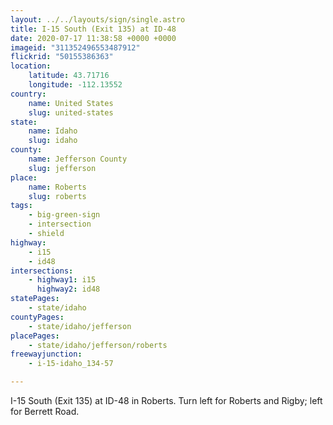 ```yaml
---
layout: ../../layouts/sign/single.astro
title: I-15 South (Exit 135) at ID-48
date: 2020-07-17 11:38:58 +0000 +0000
imageid: "311352496553487912"
flickrid: "50155386363"
location:
    latitude: 43.71716
    longitude: -112.13552
country:
    name: United States
    slug: united-states
state:
    name: Idaho
    slug: idaho
county:
    name: Jefferson County
    slug: jefferson
place:
    name: Roberts
    slug: roberts
tags:
    - big-green-sign
    - intersection
    - shield
highway:
    - i15
    - id48
intersections:
    - highway1: i15
      highway2: id48
statePages:
    - state/idaho
countyPages:
    - state/idaho/jefferson
placePages:
    - state/idaho/jefferson/roberts
freewayjunction:
    - i-15-idaho_134-57

---
```

I-15 South (Exit 135) at ID-48 in Roberts.  Turn left for Roberts and Rigby; left for Berrett Road.